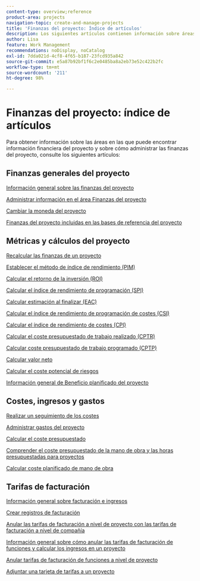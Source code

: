 ```yaml
---
content-type: overview;reference
product-area: projects
navigation-topic: create-and-manage-projects
title: 'Finanzas del proyecto: Índice de artículos'
description: Los siguientes artículos contienen información sobre áreas en las que puede encontrar información financiera del proyecto y sobre cómo administrar las finanzas del mismo.
author: Lisa
feature: Work Management
recommendations: noDisplay, noCatalog
exl-id: 7dda021d-4cf8-4f65-b187-23fcd935a842
source-git-commit: e5a87b92bf1f6c2e0485ba8a2eb73e52c422b2fc
workflow-type: tm+mt
source-wordcount: '211'
ht-degree: 98%

---
```


# Finanzas del proyecto: índice de artículos

Para obtener información sobre las áreas en las que puede encontrar información financiera del proyecto y sobre cómo administrar las finanzas del proyecto, consulte los siguientes artículos:

## Finanzas generales del proyecto

[Información general sobre las finanzas del proyecto](../../../manage-work/projects/project-finances/project-finances-overview-1.md)

[Administrar información en el área Finanzas del proyecto](../../../manage-work/projects/project-finances/manage-project-finance-area.md)

[Cambiar la moneda del proyecto](../../../manage-work/projects/project-finances/change-project-currency.md)

[Finanzas del proyecto incluidas en las bases de referencia del proyecto](../../../manage-work/projects/project-finances/project-finances-included-in-project-baselines.md)

## Métricas y cálculos del proyecto

[Recalcular las finanzas de un proyecto](../../../manage-work/projects/project-finances/recalculate-project-finances.md)

[Establecer el método de índice de rendimiento (PIM)](../../../manage-work/projects/project-finances/set-pim.md)

[Calcular el retorno de la inversión (ROI)](../../../manage-work/projects/project-finances/calculate-roi.md)

[Calcular el índice de rendimiento de programación (SPI)](../../../manage-work/projects/project-finances/calculate-spi.md)

[Calcular estimación al finalizar (EAC)](../../../manage-work/projects/project-finances/calculate-eac.md)

[Calcular el índice de rendimiento de programación de costes (CSI)](../../../manage-work/projects/project-finances/calculate-csi.md)

[Calcular el índice de rendimiento de costes (CPI)](../../../manage-work/projects/project-finances/calculate-cpi.md)

[Calcular el coste presupuestado de trabajo realizado (CPTR)](../../../manage-work/projects/project-finances/calculate-bcwp.md)

[Calcular coste presupuestado de trabajo programado (CPTP)](../../../manage-work/projects/project-finances/calculate-bcws.md)

[Calcular valor neto](../../../manage-work/projects/project-finances/calculate-net-value.md)

[Calcular el coste potencial de riesgos](../../../manage-work/projects/project-finances/potential-risk-cost.md)

[Información general de Beneficio planificado del proyecto](../../../manage-work/projects/project-finances/project-planned-benefit.md)

## Costes, ingresos y gastos

[Realizar un seguimiento de los costes](../../../manage-work/projects/project-finances/track-costs.md)

[Administrar gastos del proyecto](../../../manage-work/projects/project-finances/manage-project-expenses.md)

[Calcular el coste presupuestado](../../../manage-work/projects/project-finances/budgeted-cost.md)

[Comprender el coste presupuestado de la mano de obra y las horas presupuestadas para proyectos](../../../manage-work/projects/project-finances/budgeted-labor-cost.md)

[Calcular coste planificado de mano de obra](../../../manage-work/projects/project-finances/planned-labor-cost.md)

<!--
<p data-mc-conditions="QuicksilverOrClassic.Quicksilver,QuicksilverOrClassic.Draft mode"><a href="../../../manage-work/projects/project-finances/export-billing-record-details.md" class="MCXref xref" xrefformat="{para}">Export billing record details as a PDF file</a> </p>
-->

<!--
<p data-mc-conditions="QuicksilverOrClassic.Draft mode"><a href="../../../manage-work/projects/project-finances/how-workfront-calculates-finances.md" class="MCXref xref" xrefformat="{para}">How Adobe Workfront calculates finances </a> </p>
-->

## Tarifas de facturación

[Información general sobre facturación e ingresos](../../../manage-work/projects/project-finances/billing-and-revenue-overview.md)

[Crear registros de facturación](../../../manage-work/projects/project-finances/create-billing-records.md)

[Anular las tarifas de facturación a nivel de proyecto con las tarifas de facturación a nivel de compañía](../../../manage-work/projects/project-finances/override-project-level-with-company-level-billing-rates.md)

[Información general sobre cómo anular las tarifas de facturación de funciones y calcular los ingresos en un proyecto](../../../manage-work/projects/project-finances/override-role-billing-rates-and-calculate-project-revenue.md)

[Anular tarifas de facturación de funciones a nivel de proyecto](../../../manage-work/projects/project-finances/override-job-role-billing-rates-at-the-project-level.md)

[Adjuntar una tarjeta de tarifas a un proyecto](/help/quicksilver/manage-work/projects/project-finances/attach-rate-card-to-project.md)
